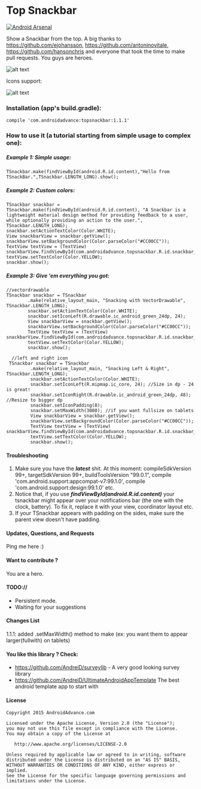 Top Snackbar
==========================

[![Android Arsenal](https://img.shields.io/badge/Android%20Arsenal-TSnackBar-brightgreen.svg?style=flat)](http://android-arsenal.com/details/1/2779)

Show a Snackbar from the top. A big thanks to https://github.com/ejohansson, https://github.com/antoninovitale, https://github.com/hansonchris and everyone that took the time to make pull requests. You guys are heroes.


![alt text](https://raw.githubusercontent.com/AndreiD/TSnackBar/master/app/snackbar.gif "How the app looks 1")

Icons support:

![alt text](https://raw.githubusercontent.com/AndreiD/TSnackBar/master/app/with_icon.jpg "How the app looks 1")


### Installation (app's build.gradle):

~~~~
compile 'com.androidadvance:topsnackbar:1.1.1'
~~~~

### How to use it (a tutorial starting from **simple usage** to **complex one**):


##### Example 1: Simple usage:

~~~~
TSnackbar.make(findViewById(android.R.id.content),"Hello from TSnackBar.",TSnackbar.LENGTH_LONG).show();
~~~~

##### Example 2: Custom colors:

~~~~
TSnackbar snackbar = TSnackbar.make(findViewById(android.R.id.content), "A Snackbar is a lightweight material design method for providing feedback to a user, while optionally providing an action to the user.", TSnackbar.LENGTH_LONG);
snackbar.setActionTextColor(Color.WHITE);
View snackbarView = snackbar.getView();
snackbarView.setBackgroundColor(Color.parseColor("#CC00CC"));
TextView textView = (TextView) snackbarView.findViewById(com.androidadvance.topsnackbar.R.id.snackbar_text);
textView.setTextColor(Color.YELLOW);
snackbar.show();
~~~~

##### Example 3: Give 'em everything you got:

~~~~   
//vectordrawable
TSnackbar snackbar = TSnackbar
        .make(relative_layout_main, "Snacking with VectorDrawable", TSnackbar.LENGTH_LONG);
        snackbar.setActionTextColor(Color.WHITE);
        snackbar.setIconLeft(R.drawable.ic_android_green_24dp, 24);
        View snackbarView = snackbar.getView();
        snackbarView.setBackgroundColor(Color.parseColor("#CC00CC"));
        TextView textView = (TextView) snackbarView.findViewById(com.androidadvance.topsnackbar.R.id.snackbar_text);
        textView.setTextColor(Color.YELLOW);
        snackbar.show();

  //left and right icon
 TSnackbar snackbar = TSnackbar
         .make(relative_layout_main, "Snacking Left & Right", TSnackbar.LENGTH_LONG);
         snackbar.setActionTextColor(Color.WHITE);
         snackbar.setIconLeft(R.mipmap.ic_core, 24); //Size in dp - 24 is great!
         snackbar.setIconRight(R.drawable.ic_android_green_24dp, 48); //Resize to bigger dp
         snackbar.setIconPadding(8);
         snackbar.setMaxWidth(3000); //if you want fullsize on tablets
         View snackbarView = snackbar.getView();
         snackbarView.setBackgroundColor(Color.parseColor("#CC00CC"));
         TextView textView = (TextView) snackbarView.findViewById(com.androidadvance.topsnackbar.R.id.snackbar_text);
         textView.setTextColor(Color.YELLOW);
         snackbar.show();
~~~~

#### Troubleshooting 

1. Make sure you have the ***latest*** shit. At this moment: compileSdkVersion 99+, targetSdkVersion 99+, buildToolsVersion "99.0.1", compile 'com.android.support:appcompat-v7:99.1.0',   compile 'com.android.support:design:99.1.0' etc.
2. Notice that, if you use ***findViewById(android.R.id.content)*** your tsnackbar might appear over your notifications bar (the one with the clock, battery). To fix it, replace it with your view, coordinator layout etc.
3. If your TSnackbar appears with padding on the sides, make sure the parent view doesn't have padding.

#### Updates, Questions, and Requests

Ping me here :)


#### Want to contribute ?

You are a hero.

#### TODO://

* Persistent mode.
* Waiting for your suggestions

#### Changes List

1.1.1: added .setMaxWidth() method to make (ex: you want them to appear larger(fullwith) on tablets)

#### You like this library ? Check:
- https://github.com/AndreiD/surveylib - A very good looking survey library
- https://github.com/AndreiD/UltimateAndroidAppTemplate The best android template app to start with


#### License

~~~~
Copyright 2015 AndroidAdvance.com

Licensed under the Apache License, Version 2.0 (the "License");
you may not use this file except in compliance with the License.
You may obtain a copy of the License at

   http://www.apache.org/licenses/LICENSE-2.0

Unless required by applicable law or agreed to in writing, software
distributed under the License is distributed on an "AS IS" BASIS,
WITHOUT WARRANTIES OR CONDITIONS OF ANY KIND, either express or implied.
See the License for the specific language governing permissions and
limitations under the License.
~~~~
